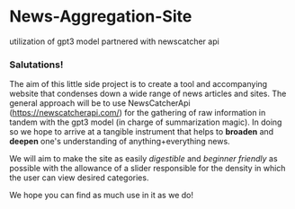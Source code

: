 # News-Aggregation-Site
utilization of gpt3 model partnered with newscatcher api 


### Salutations!
The aim of this little side project is to create a tool and accompanying website that condenses down a wide range of news articles and sites.
The general approach will be to use NewsCatcherApi (https://newscatcherapi.com/) for the gathering of raw information in tandem with the gpt3 model (in charge of summarization magic).
In doing so we hope to arrive at a tangible instrument that helps to **broaden** and **deepen** one's understanding of anything+everything news.

We will aim to make the site as easily _digestible_ and _beginner friendly_ as possible with the allowance of a slider responsible for the density in which the user can view desired categories.

We hope you can find as much use in it as we do!

